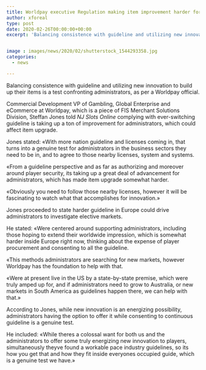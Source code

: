 ```yaml
---
title: Worldpay executive Regulation making item improvement harder for operators
author: xforeal 
type: post
date: 2020-02-26T00:00:00+00:00
excerpt: 'Balancing consistence with guideline and utilizing new innovation to build up their items is a test confronting administrators, as per a Worldpay executive '


image : images/news/2020/02/shutterstock_1544293358.jpg
categories:
  - news

---
```

Balancing consistence with guideline and utilizing new innovation to build up their items is a test confronting administrators, as per a Worldpay official. 

Commercial Development VP of Gambling, Global Enterprise and eCommerce at Worldpay, which is a piece of FIS Merchant Solutions Division, Steffan Jones told _NJ Slots Online_ complying with ever-switching guideline is taking up a ton of improvement for administrators, which could affect item upgrade. 

Jones stated: &#171;With more nation guideline and licenses coming in, that turns into a genuine test for administrators in the business sectors they need to be in, and to agree to those nearby licenses, system and systems. 

&#171;From a guideline perspective and as far as authorizing and moreover around player security, its taking up a great deal of advancement for administrators, which has made item upgrade somewhat harder. 

&#171;Obviously you need to follow those nearby licenses, however it will be fascinating to watch what that accomplishes for innovation.&#187; 

Jones proceeded to state harder guideline in Europe could drive administrators to investigate elective markets. 

He stated: &#171;Were centered around supporting administrators, including those hoping to extend their worldwide impression, which is somewhat harder inside Europe right now, thinking about the expense of player procurement and consenting to all the guideline. 

&#171;This methods administrators are searching for new markets, however Worldpay has the foundation to help with that. 

&#171;Were at present live in the US by a state-by-state premise, which were truly amped up for, and if administrators need to grow to Australia, or new markets in South America as guidelines happen there, we can help with that.&#187; 

According to Jones, while new innovation is an energizing possibility, administrators having the option to offer it while consenting to continuous guideline is a genuine test. 

He included: &#171;While theres a colossal want for both us and the administrators to offer some truly energizing new innovation to players, simultaneously theyve found a workable pace industry guidelines, so its how you get that and how they fit inside everyones occupied guide, which is a genuine test we have.&#187;
